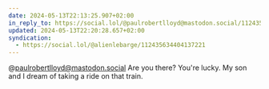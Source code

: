 ```yaml
---
date: 2024-05-13T22:13:25.907+02:00
in_reply_to: https://social.lol/@paulrobertlloyd@mastodon.social/112435023807574879
updated: 2024-05-13T22:20:28.657+02:00
syndication:
  - https://social.lol/@alienlebarge/112435634404137221
---
```


@paulrobertlloyd@mastodon.social Are you there?
You're lucky. My son and I dream of taking a ride on that train.
